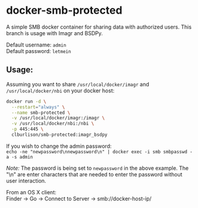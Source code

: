 # docker-smb-protected

A simple SMB docker container for sharing data with authorized users. This branch is usage with Imagr and BSDPy. 

Default username: ``admin``  
Default password: ``letmein``  

Usage:
----
Assuming you want to share ``/usr/local/docker/imagr`` and ``/usr/local/docker/nbi`` on your docker host:  

```bash
docker run -d \
  --restart="always" \
  --name smb-protected \
  -v /usr/local/docker/imagr:/imagr \
  -v /usr/local/docker/nbi:/nbi \
  -p 445:445 \
  clburlison/smb-protected:imagr_bsdpy
```

If you wish to change the admin password:  
``echo -ne "newpassword\nnewpassword\n" | docker exec -i smb smbpasswd -a -s admin``  

_Note:_ The password is being set to ``newpassword`` in the above example. The "\n" are enter characters that are needed to enter the password without user interaction.

From an OS X client:  
Finder -> Go -> Connect to Server -> smb://docker-host-ip/
